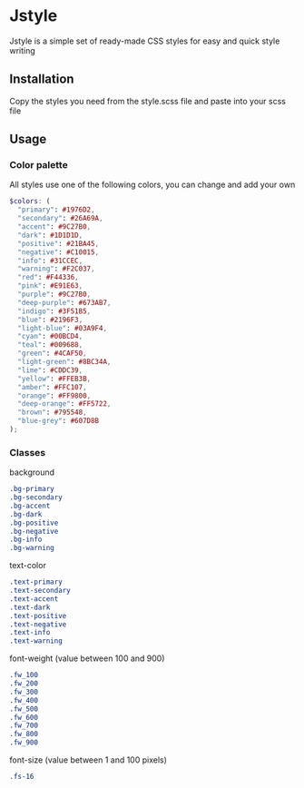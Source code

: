 # Jstyle

Jstyle is a simple set of ready-made CSS styles for easy and quick style writing

## Installation

Copy the styles you need from the style.scss file and paste into your scss file

## Usage

### Color palette

All styles use one of the following colors, you can change and add your own

```scss
$colors: (
  "primary": #1976D2,
  "secondary": #26A69A,
  "accent": #9C27B0,
  "dark": #1D1D1D,
  "positive": #21BA45,
  "negative": #C10015,
  "info": #31CCEC,
  "warning": #F2C037,
  "red": #F44336,
  "pink": #E91E63,
  "purple": #9C27B0,
  "deep-purple": #673AB7,
  "indigo": #3F51B5,
  "blue": #2196F3,
  "light-blue": #03A9F4,
  "cyan": #00BCD4,
  "teal": #009688,
  "green": #4CAF50,
  "light-green": #8BC34A,
  "lime": #CDDC39,
  "yellow": #FFEB3B,
  "amber": #FFC107,
  "orange": #FF9800,
  "deep-orange": #FF5722,
  "brown": #795548,
  "blue-grey": #607D8B
);
```

### Classes

background
```scss
.bg-primary
.bg-secondary
.bg-accent
.bg-dark
.bg-positive
.bg-negative
.bg-info
.bg-warning
```
text-color
```scss
.text-primary
.text-secondary
.text-accent
.text-dark
.text-positive
.text-negative
.text-info
.text-warning
```

font-weight (value between 100 and 900)
```scss
.fw_100
.fw_200
.fw_300
.fw_400
.fw_500
.fw_600
.fw_700
.fw_800
.fw_900
```

font-size (value between 1 and 100 pixels)
```scss
.fs-16
```


